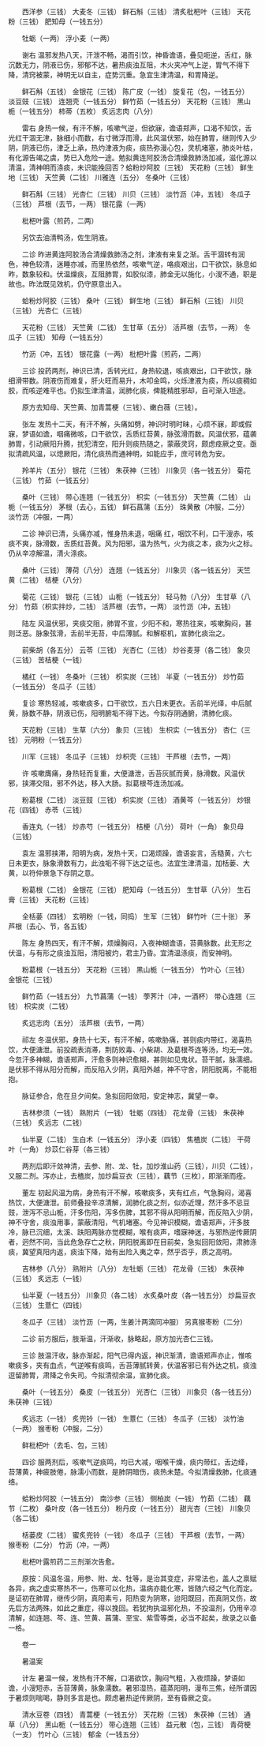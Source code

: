 <!-- { "loadSidebar": true } -->
　　西洋参（三钱） 大麦冬（三钱） 鲜石斛（三钱） 清炙枇杷叶（三钱） 天花粉（三钱） 肥知母（一钱五分）

　　牡蛎（一两） 浮小麦（一两）

　　谢右 温邪发热八天，汗泄不畅，渴而引饮，神昏谵语，叠见呃逆，舌红，脉沉数无力，阴液已伤，邪郁不达，暑热痰浊互阻，木火夹冲气上逆，胃气不得下降，清窍被蒙，神明无以自主，症势沉重。急宜生津清温，和胃降逆。

　　鲜石斛（五钱） 金银花（三钱） 陈广皮（一钱） 旋复花（包，一钱五分） 淡豆豉（三钱） 连翘壳（一钱五分） 鲜竹茹（一钱五分） 天花粉（三钱） 黑山栀（一钱五分） 柿蒂（五枚） 炙远志肉（八分）

　　雷右 身热一候，有汗不解，咳嗽气逆，但欲寐，谵语郑声，口渴不知饮，舌光红干涸无津，脉细小而数，右寸微浮而滑，此风温伏邪，始在肺胃，继则传入少阴，阴液已伤，津乏上承，热灼津液为痰，痰热弥漫心包，灵机堵塞，肺炎叶枯，有化源告竭之虞，势已入危险一途。勉拟黄连阿胶汤合清燥救肺汤加减，滋化源以清温，清神明而涤痰，未识能挽回否？蛤粉炒阿胶（三钱） 天花粉（三钱） 鲜生地（三钱） 天竺黄（二钱） 川雅连（五分） 冬桑叶（三钱）

　　鲜石斛（三钱） 光杏仁（三钱） 川贝（三钱） 淡竹沥（冲，五钱） 冬瓜子（三钱） 芦根（去节，一两） 银花露（一两）

　　枇杷叶露（煎药，二两）

　　另饮去油清鸭汤，佐生阴液。

　　二诊 昨进黄连阿胶汤合清燥救肺汤之剂，津液有来复之渐。舌干涸转有润色，神色较清，迷睡亦减，而里热依然，咳嗽气逆，咯痰艰出，口干欲饮，脉息如昨，数象较和。伏温燥痰，互阻肺胃，如胶似漆，肺金无以施化，小溲不通，职是故也。昨法既见效机，仍守原意出入。

　　蛤粉炒阿胶（三钱） 桑叶（三钱） 鲜生地（三钱） 鲜石斛（三钱） 川贝（三钱） 光杏仁（三钱）

　　天花粉（三钱） 天竺黄（二钱） 生甘草（五分） 活芦根（去节，一两） 冬瓜子（三钱） 知母（一钱五分）

　　竹沥（冲，五钱） 银花露（一两） 枇杷叶露（煎药，二两）

　　三诊 投药两剂，神识已清，舌转光红，身热较退，咳痰艰出，口干欲饮，脉细滑带数。阴液伤而难复，肝火旺而易升，木叩金鸣，火烁津液为痰，所以痰稠如胶，而咳逆难平也。仍拟生津清温，润肺化痰，俾能精胜邪却，自可渐入坦途。

　　原方去知母、天竺黄、加青蒿梗（三钱）、嫩白薇（三钱）。

　　张左 发热十二天，有汗不解，头痛如劈，神识时明时昧，心烦不寐，即或假寐，梦语如谵，咽痛微咳，口干欲饮，舌质红苔黄，脉弦滑而数。风温伏邪，蕴袭肺胃，引动厥阳升腾，扰犯清空，阳升则痰热随之，蒙蔽灵窍，颇虑痉厥之变。亟拟清疏风温，以熄厥阳，清化痰热而通神明，如能应手，庶可转危为安。

　　羚羊片（五分） 银花（三钱） 朱茯神（三钱） 川象贝（各一钱五分） 菊花（三钱） 竹茹（一钱五分）

　　桑叶（三钱） 带心连翘（一钱五分） 枳实（一钱五分） 天竺黄（二钱） 山栀（一钱五分） 茅根（去心，五钱） 鲜石菖蒲（五分） 珠黄散（冲服，二分） 淡竹沥（冲服，一两）

　　二诊 神识已清，头痛亦减，惟身热未退，咽痛 红，咽饮不利，口干溲赤，咳痰不爽，脉滑数，舌质红苔黄。风为阳邪，温为热气，火为痰之本，痰为火之标。仍从辛凉解温，清火涤痰。

　　桑叶（三钱） 薄荷（八分） 连翘（一钱五分） 川象贝（各一钱五分） 天竺黄（二钱） 桔梗（八分）

　　菊花（三钱） 银花（三钱） 山栀（一钱五分） 轻马勃（八分） 生甘草（八分） 竹茹（枳实拌炒，二钱） 活芦根（去节，一两） 淡竹沥（冲，五钱）

　　陆左 风温伏邪，夹痰交阻，肺胃不宣，少阳不和，寒热往来，咳嗽胸闷，甚则泛恶。脉象弦滑，舌前半无苔，中后薄腻。和解枢机，宣肺化痰治之。

　　前柴胡（各五分） 云苓（三钱） 光杏仁（三钱） 炒谷麦芽（各二钱） 象贝（三钱） 苦桔梗（一钱）

　　橘红（一钱） 冬桑叶（三钱） 枳实炭（三钱） 半夏（一钱五分） 炒竹茹（一钱五分） 冬瓜子（三钱）

　　复诊 寒热轻减，咳嗽痰多，口干欲饮，五六日未更衣。舌前半光绎，中后腻黄，脉数不静，阴液已伤，阳明腑垢不得下达。今拟存阴通腑，清肺化痰。

　　天花粉（三钱） 生草（六分） 象贝（三钱） 生枳实（一钱五分） 杏仁（三钱） 元明粉（一钱五分）

　　川军（三钱） 冬瓜子（三钱） 炒枳壳（三钱） 干芦根（去节，一两）

　　许 咳嗽膺痛，身热轻而复重，大便溏泄，舌苔灰腻而黄，脉滑数。风温伏邪，挟滞交阻，邪不外达，移入大肠。拟葛根芩连汤加减。

　　粉葛根（二钱） 淡豆豉（三钱） 枳实炭（三钱） 酒黄芩（一钱五分） 炒银花（四钱） 赤苓（三钱）

　　香连丸（一钱） 炒赤芍（一钱五分） 桔梗（八分） 荷叶（一角） 象贝母（三钱）

　　袁左 温邪挟滞，阳明为病，发热十天，口渴烦躁，谵语妄言，舌糙黄，六七日未更衣，脉象滑数有力，此浊垢不得下达之征也。法宜生津清温，加栝蒌、大黄，以符仲景急下存阴之意。

　　粉葛根（二钱） 金银花（三钱） 肥知母（一钱五分） 生甘草（八分） 生石膏（三钱） 天花粉（三钱）

　　全栝蒌（四钱） 玄明粉（一钱，同捣） 生军（三钱） 鲜竹叶（三十张） 茅芦根（去心、节，各五钱）

　　陈左 身热四天，有汗不解，烦燥胸闷，入夜神糊谵语，苔黄脉数。此无形之伏温，与有形之痰浊互阻，清阳被灼，君主乃昏。宜清温涤痰，而安神明。

　　粉葛根（一钱五分） 天花粉（三钱） 黑山栀（一钱五分） 竹叶心（三钱） 金银花（三钱）

　　鲜竹茹（一钱五分） 九节菖蒲（一钱） 荸荠汁（冲，一酒杯） 带心连翘（三钱） 枳实炭（二钱）

　　炙远志肉（五分） 活芦根（去节，一两）

　　祁左 冬温伏邪，身热十七天，有汗不解，咳嗽胁痛，甚则痰内带红，渴喜热饮，大便溏泄。前投疏表消滞，荆防败毒、小柴胡、及葛根芩连等汤，均无一效。今忽汗多神糊，谵语郑声，汗愈多则神识愈糊，甚则如见鬼状。苔干腻，脉濡细。是伏邪不得从阳分而解，而反陷入少阴，真阳外越，神不守舍，阴阳脱离，不能相抱。

　　脉证参合，危在旦夕间矣。急拟回阳敛阳，安定神志，冀望一幸。

　　吉林参须（一钱） 熟附片（一钱） 牡蛎（四钱） 花龙骨（三钱） 朱茯神（三钱） 炙远志（二钱）

　　仙半夏（二钱） 生白术（一钱五分） 浮小麦（四钱） 焦楂炭（二钱） 干荷叶（一角） 炒苡仁谷芽（各三钱）

　　两剂后即汗敛神清，去参、附、龙、牡，加炒淮山药（三钱），川贝（二钱），又服二剂。泻亦止，去楂炭，加炒扁豆衣（三钱），藕节（三枚），即渐渐而痊。

　　董左 初起风温为病，身热有汗不解，咳嗽痰多，夹有红点，气急胸闷，渴喜热饮，大便溏泄。前师叠投辛凉清解，润肺化痰之剂，似亦近理，然汗多不忌豆豉，泄泻不忌山栀，汗多伤阳，泻多伤脾，其邪不得从阳明而解，而反陷入少阴，神不守舍，痰浊用事，蒙蔽清阳，气机堵塞。今见神识模糊，谵语郑声，汗多肢冷，脉已沉细，太溪、趺阳两脉亦觉模糊，喉有痰声，嗜寐神迷，与邪热逆传厥阴者，迥然不同，当此危急存亡之秋，阴阳脱离即在目前矣，急拟回阳敛阳，肃肺涤痰，冀望真阳内返，痰浊下降，始有出险入夷之幸，然乎否乎，质之高明。

　　吉林参（八分） 熟附片（八分） 左牡蛎（三钱） 花龙骨（三钱） 朱茯神（三钱） 炙远志（一钱）

　　仙半夏（一钱五分） 川象贝（各二钱） 水炙桑叶皮（各一钱五分） 炒扁豆衣（三钱） 生薏仁（四钱）

　　冬瓜子（三钱） 淡竹沥（一两，生姜汁两滴同冲服） 另真猴枣粉（二分）

　　二诊 前方服后，肢渐温，汗渐收，脉略起，原方加光杏仁三钱。

　　三诊 肢温汗收，脉亦渐起，阳气已得内返，神识渐清，谵语郑声亦止，惟咳嗽痰多，夹有血点，气逆喉有痰鸣，舌苔薄腻转黄，伏温客邪已有外达之机，痰浊逗留肺胃，肃降之令失司。今拟清彻余温，宣肺化痰。

　　桑叶（一钱五分） 桑皮（一钱五分） 光杏仁（三钱） 川象贝（各一钱五分） 朱茯神（三钱）

　　炙远志（一钱） 炙兜铃（一钱） 生薏仁（三钱） 冬瓜子（三钱） 淡竹油（一两） 猴枣粉（冲服，二分）

　　鲜枇杷叶（去毛、包，三钱）

　　四诊 服两剂后，咳嗽气逆痰鸣，均已大减，咽喉干燥，痰内带红，舌边绛，苔薄黄，神疲肢倦，脉濡小而数，是肺阴暗伤，痰热未楚。今拟清燥救肺，化痰通络。

　　蛤粉炒阿胶（一钱五分） 南沙参（三钱） 侧柏炭（一钱） 竹茹（二钱） 藕节（二枚） 桑叶皮（各一钱五分） 粉丹皮（一钱五分） 甜光杏（三钱） 川象贝（各二钱）

　　栝蒌皮（二钱） 蜜炙兜铃（一钱） 冬瓜子（三钱） 干芦根（去节，一两） 猴枣粉（二分） 竹沥（冲，一两）

　　枇杷叶露煎药二三剂渐次告愈。

　　原按：风温冬温，用参、附、龙、牡等，是治其变症，非常法也，盖人之禀赋各异，病之虚实寒热不一，伤寒可以化热，温病亦能化寒，皆随六经之气化而定。是证初在肺胃，继传少阴，真阳素亏，阳热变为阴寒，迨阳既回，而真阴又伤，故先后方法两殊，如此之重症，得以挽回。若犹拘执温邪化热，不投温剂，仍用辛凉清解，如连翘、芩、连、竺黄、菖蒲、至宝、紫雪等类，必当不起矣，故录之以备一格。

　　卷一

　　暑温案

　　计左 暑温一候，发热有汗不解，口渴欲饮，胸闷气粗，入夜烦躁，梦语如谵，小溲短赤，舌苔薄黄，脉象濡数。暑邪湿热，蕴蒸阳明，漫布三焦，经所谓因于暑烦则喘喝，静则多言是也。颇虑暑热逆传厥阴，至有昏厥之变。

　　清水豆卷（四钱） 青蒿梗（一钱五分） 天花粉（三钱） 朱茯神（三钱） 通草（八分） 黑山栀（一钱五分） 带心连翘（三钱） 益元散（包，三钱） 青荷梗（一支） 竹叶心（三钱） 郁金（一钱五分）

